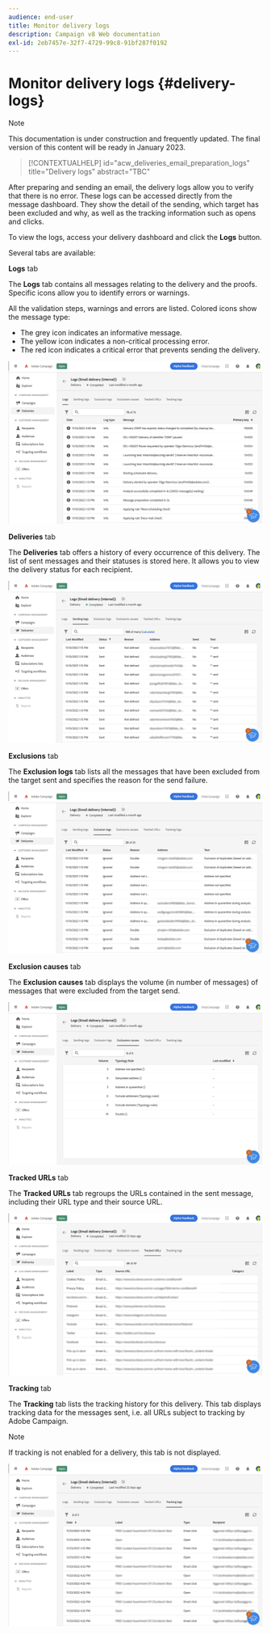 ```yaml
---
audience: end-user
title: Monitor delivery logs
description: Campaign v8 Web documentation
exl-id: 2eb7457e-32f7-4729-99c8-91bf287f0192
---
```

# Monitor delivery logs {#delivery-logs}

>[!NOTE]
>
>This documentation is under construction and frequently updated. The final version of this content will be ready in January 2023.

>[!CONTEXTUALHELP]
>id="acw_deliveries_email_preparation_logs"
>title="Delivery logs"
>abstract="TBC"

After preparing and sending an email, the delivery logs allow you to verify that there is no error. These logs can be accessed directly from the message dashboard. They show the detail of the sending, which target has been excluded and why, as well as the tracking information such as opens and clicks.

To view the logs, access your delivery dashboard and click the **Logs** button.

Several tabs are available:

**Logs** tab

The **Logs** tab contains all messages relating to the delivery and the proofs. Specific icons allow you to identify errors or warnings. 

All the validation steps, warnings and errors are listed. Colored icons show the message type:

* The grey icon indicates an informative message.
* The yellow icon indicates a non-critical processing error.
* The red icon indicates a critical error that prevents sending the delivery. 

![](assets/logs.png)

**Deliveries** tab

The **Deliveries** tab offers a history of every occurrence of this delivery. The list of sent messages and their statuses is stored here. It allows you to view the delivery status for each recipient.

![](assets/logs2.png)

**Exclusions** tab

The **Exclusion logs** tab lists all the messages that have been excluded from the target sent and specifies the reason for the send failure.

![](assets/logs3.png)

**Exclusion causes** tab

The **Exclusion causes** tab displays the volume (in number of messages) of messages that were excluded from the target send.

![](assets/logs4.png)

**Tracked URLs** tab

The **Tracked URLs** tab regroups the URLs contained in the sent message, including their URL type and their source URL.

![](assets/logs5.png)

**Tracking** tab

The **Tracking** tab lists the tracking history for this delivery. This tab displays tracking data for the messages sent, i.e. all URLs subject to tracking by Adobe Campaign.

>[!NOTE]
>
>If tracking is not enabled for a delivery, this tab is not displayed.

![](assets/logs6.png)
